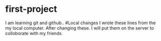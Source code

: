# first-project
I am learning git and github..
#Local changes
I wrote these lines from the my local computer. After changing these. 
I will put them on the server to colloborate with my friends

